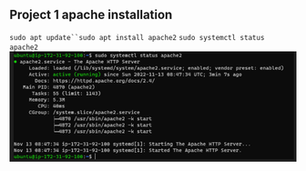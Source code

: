 ## Project 1 apache installation

`sudo apt update``sudo apt install apache2`
`sudo systemctl status apache2`
![apache2 status](./images/apache2-status.PNG)
